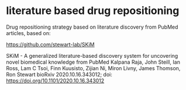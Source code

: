 # literature based drug repositioning
Drug repositioning strategy based on literature discovery from PubMed articles, based on:

https://github.com/stewart-lab/SKiM

SKiM - A generalized literature-based discovery system for uncovering novel biomedical knowledge from PubMed
Kalpana Raja, John Steill, Ian Ross, Lam C Tsoi, Finn Kuusisto, Zijian Ni, Miron Livny, James Thomson, Ron Stewart
bioRxiv 2020.10.16.343012; doi: https://doi.org/10.1101/2020.10.16.343012
